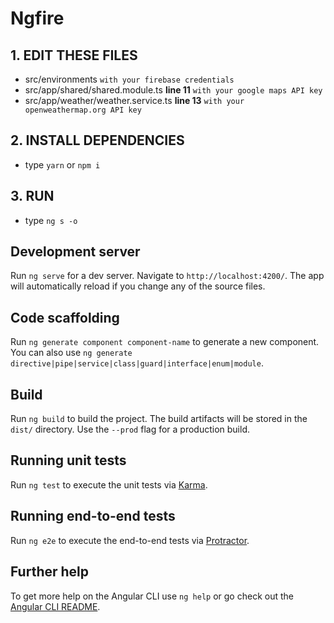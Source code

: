 # Ngfire

## 1. EDIT THESE FILES
- src/environments `with your firebase credentials`
- src/app/shared/shared.module.ts **line 11** `with your google maps API key`
- src/app/weather/weather.service.ts **line 13** `with your openweathermap.org API key` 

## 2. INSTALL DEPENDENCIES
- type `yarn` or `npm i`

## 3. RUN
- type `ng s -o`

## Development server

Run `ng serve` for a dev server. Navigate to `http://localhost:4200/`. The app will automatically reload if you change any of the source files.

## Code scaffolding

Run `ng generate component component-name` to generate a new component. You can also use `ng generate directive|pipe|service|class|guard|interface|enum|module`.

## Build

Run `ng build` to build the project. The build artifacts will be stored in the `dist/` directory. Use the `--prod` flag for a production build.

## Running unit tests

Run `ng test` to execute the unit tests via [Karma](https://karma-runner.github.io).

## Running end-to-end tests

Run `ng e2e` to execute the end-to-end tests via [Protractor](http://www.protractortest.org/).

## Further help

To get more help on the Angular CLI use `ng help` or go check out the [Angular CLI README](https://github.com/angular/angular-cli/blob/master/README.md).
